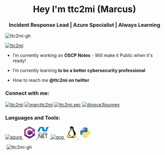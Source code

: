 <h1 align="center">Hey I'm ttc2mi (Marcus)</h1>
<h3 align="center">Incident Response Lead | Azure Specialist | Always Learning</h3>

<p align="left"> <img src="https://komarev.com/ghpvc/?username=ttc2mi-gh&label=Profile%20views&color=0e75b6&style=flat" alt="ttc2mi-gh" /> </p>

<p align="left"> <a href="https://twitter.com/ttc2mi" target="blank"><img src="https://img.shields.io/twitter/follow/ttc2mi?logo=twitter&style=for-the-badge" alt="ttc2mi" /></a> </p>

- I’m currently working on **OSCP Notes** - Will make it Public when it's ready!

- I’m currently learning **to be a better cybersecurity professional**

- How to reach me **@ttc2mi on twitter**

<h3 align="left">Connect with me:</h3>
<p align="left">
<a href="https://twitter.com/ttc2mi" target="blank"><img align="center" src="https://raw.githubusercontent.com/rahuldkjain/github-profile-readme-generator/master/src/images/icons/Social/twitter.svg" alt="ttc2mi" height="30" width="40" /></a>
<a href="https://linkedin.com/in/marcttc2mi" target="blank"><img align="center" src="https://raw.githubusercontent.com/rahuldkjain/github-profile-readme-generator/master/src/images/icons/Social/linked-in-alt.svg" alt="marcttc2mi" height="30" width="40" /></a>
<a href="https://instagram.com/ttc2mi.sec" target="blank"><img align="center" src="https://raw.githubusercontent.com/rahuldkjain/github-profile-readme-generator/master/src/images/icons/Social/instagram.svg" alt="ttc2mi.sec" height="30" width="40" /></a>
<a href="https://www.youtube.com/c/@osce3journey" target="blank"><img align="center" src="https://raw.githubusercontent.com/rahuldkjain/github-profile-readme-generator/master/src/images/icons/Social/youtube.svg" alt="@osce3journey" height="30" width="40" /></a>
</p>

<h3 align="left">Languages and Tools:</h3>
<p align="left"> <a href="https://azure.microsoft.com/en-in/" target="_blank" rel="noreferrer"> <img src="https://www.vectorlogo.zone/logos/microsoft_azure/microsoft_azure-icon.svg" alt="azure" width="40" height="40"/> </a> <a href="https://www.w3schools.com/cs/" target="_blank" rel="noreferrer"> <img src="https://raw.githubusercontent.com/devicons/devicon/master/icons/csharp/csharp-original.svg" alt="csharp" width="40" height="40"/> </a> <a href="https://dotnet.microsoft.com/" target="_blank" rel="noreferrer"> <img src="https://raw.githubusercontent.com/devicons/devicon/master/icons/dot-net/dot-net-original-wordmark.svg" alt="dotnet" width="40" height="40"/> </a> <a href="https://cloud.google.com" target="_blank" rel="noreferrer"> <img src="https://www.vectorlogo.zone/logos/google_cloud/google_cloud-icon.svg" alt="gcp" width="40" height="40"/> </a> <a href="https://www.linux.org/" target="_blank" rel="noreferrer"> <img src="https://raw.githubusercontent.com/devicons/devicon/master/icons/linux/linux-original.svg" alt="linux" width="40" height="40"/> </a> <a href="https://www.python.org" target="_blank" rel="noreferrer"> <img src="https://raw.githubusercontent.com/devicons/devicon/master/icons/python/python-original.svg" alt="python" width="40" height="40"/> </a> </p>

<p>&nbsp;<img align="center" src="https://github-readme-stats.vercel.app/api?username=ttc2mi-gh&show_icons=true&locale=en" alt="ttc2mi-gh" /></p>
